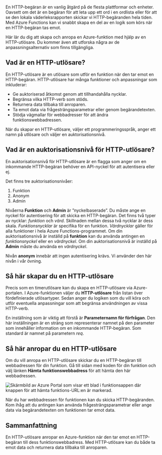 En HTTP-begäran är en vanlig åtgärd på de flesta plattformar och enheter. Oavsett om det är en begäran för att leta upp ett ord i en ordlista eller för att se den lokala väderleksrapporten skickar vi HTTP-begäranden hela tiden. Med Azure Functions kan vi snabbt skapa en del av en logik som körs när en HTTP-begäran tas emot.

Här lär du dig att skapa och anropa en Azure-funktion med hjälp av en HTTP-utlösare. Du kommer även att utforska några av de anpassningsalternativ som finns tillgängliga.

## <a name="what-is-an-http-trigger"></a>Vad är en HTTP-utlösare?

En HTTP-utlösare är en utlösare som utför en funktion när den tar emot en HTTP-begäran. HTTP-utlösare har många funktioner och anpassningar som inkluderar:

- Ge auktoriserad åtkomst genom att tillhandahålla nycklar.
- Begränsa vilka HTTP-verb som stöds.
- Returnera data tillbaka till anroparen.
- Ta emot data via frågesträngsparametrar eller genom begärandetexten.
- Stödja vägmallar för webbadresser för att ändra funktionswebbadressen.

När du skapar en HTTP-utlösare, väljer ett programmeringsspråk, anger ett namn på utlösare och väljer en auktorisationsnivå.

## <a name="what-is-an-http-trigger-authorization-level"></a>Vad är en auktorisationsnivå för HTTP-utlösare?

En auktorisationsnivå för HTTP-utlösare är en flagga som anger om en inkommande HTTP-begäran behöver en API-nyckel för att autentisera eller ej.

Det finns tre auktorisationsnivåer:

1. Funktion
2. Anonym
3. Admin

Nivåerna **Funktion** och **Admin** är ”nyckelbaserade”. Du måste ange en nyckel för autentisering för att skicka en HTTP-begäran. Det finns två typer av nycklar: *funktion* och *värd*. Skillnaden mellan dessa två nycklar är dess skala. *Funktionsnycklar* är specifika för en funktion. *Värdnycklar* gäller för alla funktioner i hela Azure Functions-programmet. Om din auktorisationsnivå är inställd på **funktion** kan du använda antingen en *funktionsnyckel* eller en *värdnyckel*. Om din auktorisationsnivå är inställd på **Admin** måste du använda en *värdnyckel*.

Nivån **anonym** innebär att ingen autentisering krävs. Vi använder den här nivån i vår övning.

## <a name="how-to-create-an-http-trigger"></a>Så här skapar du en HTTP-utlösare

Precis som en timerutlösare kan du skapa en HTTP-utlösare via Azure-portalen. I Azure-funktionen väljer du **HTTP-utlösare** från listan över fördefinierade utlösartyper. Sedan anger du logiken som du vill köra och utför eventuella anpassningar som att begränsa användningen av vissa HTTP-verb.

En inställning som är viktig att förstå är **Parameternamn för förfrågan**. Den här inställningen är en sträng som representerar namnet på den parameter som innehåller information om en inkommande HTTP-begäran. Som standard är namnet på parametern *req*.

## <a name="how-to-invoke-an-http-trigger"></a>Så här anropar du en HTTP-utlösare

Om du vill anropa en HTTP-utlösare skickar du en HTTP-begäran till webbadressen för din funktion. Gå till sidan med koden för din funktion och välj länken **Hämta funktionswebbadress** för att hämta den här webbadressen.

![Skärmbild av Azure Portal som visar ett blad i funktionsappen där knappen för att hämta funktions-URL:en är markerad.](../media/5-function-url.png)

När du har webbadressen för funktionen kan du skicka HTTP-begäranden. Kom ihåg att du antingen kan använda frågesträngsparametrar eller ange data via begärandetexten om funktionen tar emot data.

## <a name="summary"></a>Sammanfattning

En HTTP-utlösare anropar en Azure-funktion när den tar emot en HTTP-begäran till dess funktionswebbadress. Med HTTP-utlösare kan du både ta emot data och returnera data tillbaka till anroparen.
